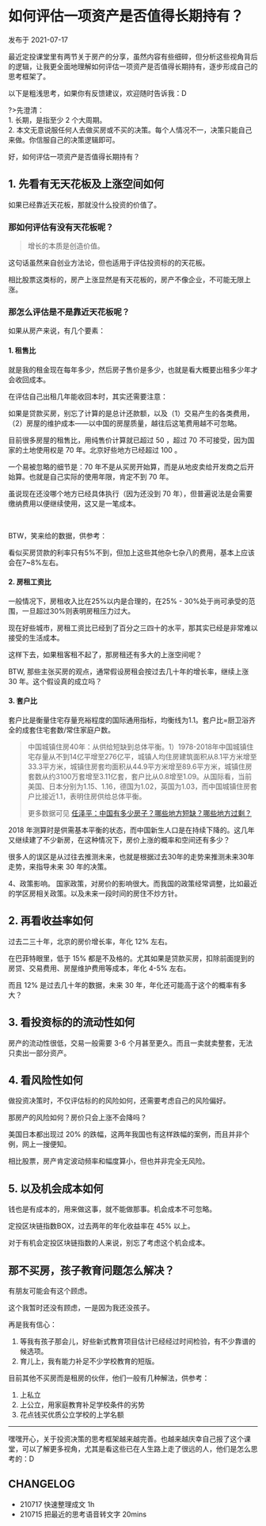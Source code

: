 # 如何评估一项资产是否值得长期持有？
发布于 2021-07-17

最近定投课堂里有两节关于房产的分享，虽然内容有些细碎，但分析这些视角背后的逻辑，让我更全面地理解如何评估一项资产是否值得长期持有，逐步形成自己的思考框架了。

以下是粗浅思考，如果你有反馈建议，欢迎随时告诉我：D

?>先澄清：<br> 1. 长期，是指至少 2 个大周期。 <br>  2. 本文无意说服任何人去做买房或不买的决策。每个人情况不一，决策只能自己来做。你信服自己的决策逻辑即可。

好，如何评估一项资产是否值得长期持有？

## 1. 先看有无天花板及上涨空间如何

如果已经靠近天花板，那就没什么投资的价值了。

### 那如何评估有没有天花板呢？

> 增长的本质是创造价值。

这句话虽然来自创业方法论，但也适用于评估投资标的的天花板。

相比股票这类标的，房产上涨显然是有天花板的，房产不像企业，不可能无限上涨。


### 那怎么评估是不是靠近天花板呢？

如果从房产来说，有几个要素：

#### 1. 租售比

就是我的租金现在每年多少，然后房子售价是多少，也就是看大概要出租多少年才会收回成本。

在评估自己出租几年能收回本时，其实还需要注意：

如果是贷款买房，别忘了计算的是总计还款额，以及（1）交易产生的各类费用，（2）房屋的维护成本——以中国的房屋质量，越往后这笔费用越不可忽略。

目前很多房屋的租售比，用纯售价计算就已超过 50 ，超过 70 不可接受，因为国家的土地使用权是 70 年。北京好些地方已经超过 100 。

一个易被忽略的细节是：70 年不是从买房开始算，而是从地皮卖给开发商之后开始算。也就是自己实际的使用年限，肯定不到 70 年。

虽说现在还没哪个地方已经具体执行（因为还没到 70 年），但普遍说法是会需要缴纳费用以便继续使用，这又是一笔成本。

<br> 

BTW，笑来给的数据，供参考：

看似买房贷款的利率只有5%不到，但加上这些其他杂七杂八的费用，基本上应该会在7~8%左右。


#### 2. 房租工资比

一般情况下，房租收入比在25%以内是合理的，在25% - 30%处于尚可承受的范围，一旦超过30%则表明房租压力过大。

现在好些城市，房租工资比已经到了百分之三四十的水平，那其实已经是非常难以接受的生活成本。

这样下去，如果租客租不起了，那房租还有多大的上涨空间呢？


BTW, 那些主张买房的观点，通常假设房租会按过去几十年的增长率，继续上涨 30 年。这个假设真的成立吗？


#### 3. 套户比

套户比是衡量住宅存量充裕程度的国际通用指标，均衡线为1.1。套户比=厨卫浴齐全的成套住宅套数/常住家庭户数。

> 中国城镇住房40年：从供给短缺到总体平衡。1）1978-2018年中国城镇住宅存量从不到14亿平增至276亿平，城镇人均住房建筑面积从8.1平方米增至33.3平方米，城镇住房套均面积从44.9平方米增至89.6平方米，城镇住房套数从约3100万套增至3.11亿套，套户比从0.8增至1.09。从国际看，当前美国、日本分别为1.15、1.16，德国为1.02，英国为1.03，而中国城镇住房套户比接近1.1，表明住房供给总体平衡。
>
> 更多数据可见 [任泽平：中国有多少房子？哪些地方短缺？哪些地方过剩？](https://finance.sina.cn/zl/2021-02-26/zl-ikftssap8790513.d.html?vt=4&cid=79615&node_id=79615)

2018 年测算时是供需基本平衡的状态，而中国新生人口是在持续下降的。这几年又继续建了不少新房，在这种情况下，房价上涨的概率和空间还有多少？


很多人的误区是从过往去推测未来，也就是根据过去30年的走势来推测未来30年走势，来指导未来 30 年的决策。


4、政策影响。
国家政策，对房价的影响很大。而我国的政策经常调整，比如最近的学区房相关政策。以及未来一段时间的房住不炒方针。


## 2. 再看收益率如何

过去二三十年，北京的房价增长率，年化 12% 左右。

在巴菲特眼里，低于 15% 都是不及格的。尤其如果是贷款买房，扣除前面提到的房贷、交易费用、房屋维护费用等成本，年化 4-5% 左右。

而且 12% 是过去几十年的数据，未来 30 年，年化还可能高于这个的概率有多大？

## 3. 看投资标的的流动性如何


房产的流动性很低，交易一般需要 3-6 个月甚至更久。而且一卖就卖整套，无法只卖出一部分资产。


## 4. 看风险性如何

做投资决策时，不仅评估标的的风险如何，还需要考虑自己的风险偏好。

那房产的风险如何？房价只会上涨不会降吗？

美国日本都出现过 20% 的跌幅，这两年我国也有这样跌幅的案例，而且并非个例，网上一搜便知。

相比股票，房产肯定波动频率和幅度算小，但也并非完全无风险。


## 5. 以及机会成本如何

钱也是有成本的，用来做这事，就不能做那事。机会成本不可忽略。

定投区块链指数BOX，过去两年的年化收益率在 45% 以上。

对于有机会定投区块链指数的人来说，别忘了考虑这个机会成本。




## 那不买房，孩子教育问题怎么解决？

有朋友可能会有这个顾虑。

这个我暂时还没有顾虑，一是因为我还没孩子。

再是我有信心：
1. 等我有孩子那会儿，好些新式教育项目估计已经经过时间检验，有不少靠谱的候选项。
2. 育儿上，我有能力补足不少学校教育的短版。


目前其他不买房而是租房的伙伴，他们一般有几种解法，供参考：
1. 上私立
2. 上公立，用家庭教育补足学校条件的劣势
3. 花点钱买优质公立学校的上学名额



---




嘿嘿开心，关于投资决策的思考框架越来越完善。也越来越庆幸自己报了这个课堂，可以了解更多视角，尤其是看这些已在人生路上走了很远的人，他们是怎么思考的：D


## CHANGELOG 

- 210717 快速整理成文 1h
- 210715 把最近的思考语音转文字 20mins